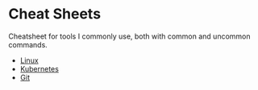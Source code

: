 # Cheat Sheets
Cheatsheet for tools I commonly use, both with common and uncommon commands. 

- [Linux](./linux.md)
- [Kubernetes](./kubernetes.md)
- [Git](./git.md)
